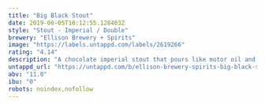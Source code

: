 ```yaml
---
title: "Big Black Stout"
date: 2019-06-05T10:12:55.128403Z
style: "Stout - Imperial / Double"
brewery: "Ellison Brewery + Spirits"
image: "https://labels.untappd.com/labels/2619266"
rating: "4.14"
description: "A chocolate imperial stout that pours like motor oil and tastes so decadent that you won't be able to stop drinking it.  Chocolate up front with a balanced roast finish."
untappd_url: "https://untappd.com/b/ellison-brewery-spirits-big-black-stout/2619266"
abv: "11.0"
ibu: "0"
robots: noindex,nofollow
---
```

